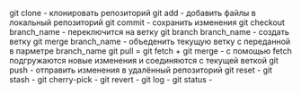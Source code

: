 git clone - клонировать репозиторий
git add - добавить файлы в локальный репозиторий
git commit - сохранить изменения
git checkout branch_name - переключится на ветку
git branch branch_name - создать ветку
git merge branch_name - объеденить текущую ветку с переданной в парметре branch_name
git pull = git fetch + git merge - с помощью fetch подгружаются новые изменения и соединяются с текущей веткой
git push - отправить изменения в удалённый репозиторий
git reset -
git stash -
git cherry-pick -
git revert -
git log -
git status -
